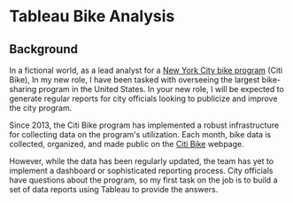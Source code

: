# Tableau Bike Analysis

## Background
In a fictional world, as a lead analyst for a [New York City bike program](https://en.wikipedia.org/wiki/Citi_Bike) (Citi Bike), In my new role, I have been tasked with overseeing the largest bike-sharing program in the United States. In your new role, I will be expected to generate regular reports for city officials looking to publicize and improve the city program.

Since 2013, the Citi Bike program has implemented a robust infrastructure for collecting data on the program's utilization. Each month, bike data is collected, organized, and made public on the [Citi Bike](https://citibikenyc.com/system-data) webpage.

However, while the data has been regularly updated, the team has yet to implement a dashboard or sophisticated reporting process. City officials have questions about the program, so my first task on the job is to build a set of data reports using Tableau to provide the answers.
